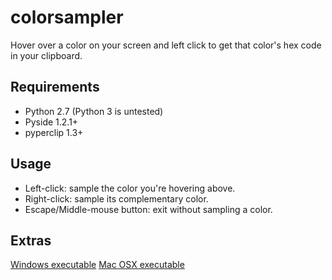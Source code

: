 colorsampler
===============
Hover over a color on your screen and left click to get that color's hex code in your clipboard.


Requirements
------------
* Python 2.7 (Python 3 is untested)
* Pyside 1.2.1+
* pyperclip 1.3+


Usage
-----
  
* Left-click: sample the color you're hovering above.  
* Right-click: sample its complementary color.  
* Escape/Middle-mouse button: exit without sampling a color.  

Extras
------
<a href="http://cblgh.org/colorsampler.exe">Windows executable</a>
<a href="http://cblgh.org/colorsampler.app">Mac OSX executable</a>



